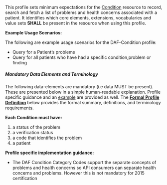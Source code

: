 This profile sets minimum expectations for the [Condition] resource to record, search and fetch a  list of problems and health concerns associated with a patient. It identifies which core elements, extensions, vocabularies and value sets **SHALL** be present in the resource when using this profile.

**Example Usage Scenarios:**

The following are example usage scenarios for the DAF-Condition profile:

-   Query for a Patient’s problems
-   Query for all patients who have had a specific condition,problem or
    finding


##### Mandatory Data Elements and Terminology


The following data-elements are mandatory (i.e data MUST be present). These are presented below in a simple human-readable explanation.  Profile specific guidance and an [example](#example) are provided as well.  The [**Formal Profile Definition**](#profile) below provides the  formal summary, definitions, and  terminology requirements.  

**Each Condition must have:**

1.  a status of the problem
1.  a verification status
1.  a code that identifies the problem
1.  a patient

**Profile specific implementation guidance:**

* The DAF Condition Category Codes support the separate concepts of problems and health concerns so API consumers can separate health concerns and problems. However this is not mandatory for 2015 certification

[Condition]: http://hl7.org/fhir/2017Jan/condition.html

